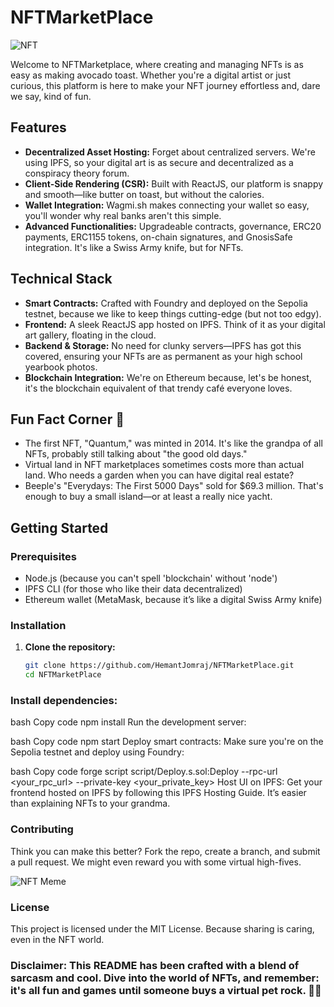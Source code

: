 # NFTMarketPlace
![NFT](https://github.com/user-attachments/assets/85d32e72-1a9a-4e54-98c9-5092a1dcccea)

Welcome to NFTMarketplace, where creating and managing NFTs is as easy as making avocado toast. Whether you're a digital artist or just curious, this platform is here to make your NFT journey effortless and, dare we say, kind of fun.

## Features

- **Decentralized Asset Hosting:** Forget about centralized servers. We're using IPFS, so your digital art is as secure and decentralized as a conspiracy theory forum.
- **Client-Side Rendering (CSR):** Built with ReactJS, our platform is snappy and smooth—like butter on toast, but without the calories.
- **Wallet Integration:** Wagmi.sh makes connecting your wallet so easy, you'll wonder why real banks aren't this simple.
- **Advanced Functionalities:** Upgradeable contracts, governance, ERC20 payments, ERC1155 tokens, on-chain signatures, and GnosisSafe integration. It's like a Swiss Army knife, but for NFTs.

## Technical Stack

- **Smart Contracts:** Crafted with Foundry and deployed on the Sepolia testnet, because we like to keep things cutting-edge (but not too edgy).
- **Frontend:** A sleek ReactJS app hosted on IPFS. Think of it as your digital art gallery, floating in the cloud.
- **Backend & Storage:** No need for clunky servers—IPFS has got this covered, ensuring your NFTs are as permanent as your high school yearbook photos.
- **Blockchain Integration:** We're on Ethereum because, let's be honest, it's the blockchain equivalent of that trendy café everyone loves.

## Fun Fact Corner 🧠

- The first NFT, "Quantum," was minted in 2014. It's like the grandpa of all NFTs, probably still talking about "the good old days."
- Virtual land in NFT marketplaces sometimes costs more than actual land. Who needs a garden when you can have digital real estate?
- Beeple's "Everydays: The First 5000 Days" sold for $69.3 million. That's enough to buy a small island—or at least a really nice yacht.

## Getting Started

### Prerequisites

- Node.js (because you can't spell 'blockchain' without 'node')
- IPFS CLI (for those who like their data decentralized)
- Ethereum wallet (MetaMask, because it’s like a digital Swiss Army knife)

### Installation

1. **Clone the repository:**
   ```bash
   git clone https://github.com/HemantJomraj/NFTMarketPlace.git
   cd NFTMarketPlace
   
### Install dependencies:

bash
Copy code
npm install
Run the development server:

bash
Copy code
npm start
Deploy smart contracts:
Make sure you're on the Sepolia testnet and deploy using Foundry:

bash
Copy code
forge script script/Deploy.s.sol:Deploy --rpc-url <your_rpc_url> --private-key <your_private_key>
Host UI on IPFS:
Get your frontend hosted on IPFS by following this IPFS Hosting Guide. It’s easier than explaining NFTs to your grandma.

### Contributing
Think you can make this better? Fork the repo, create a branch, and submit a pull request. We might even reward you with some virtual high-fives.

![NFT Meme](https://github.com/user-attachments/assets/e5309d10-f7c5-4adb-8484-c0c3419539bc)


### License
This project is licensed under the MIT License. Because sharing is caring, even in the NFT world.

### Disclaimer: This README has been crafted with a blend of sarcasm and cool. Dive into the world of NFTs, and remember: it's all fun and games until someone buys a virtual pet rock. 🎨✨
